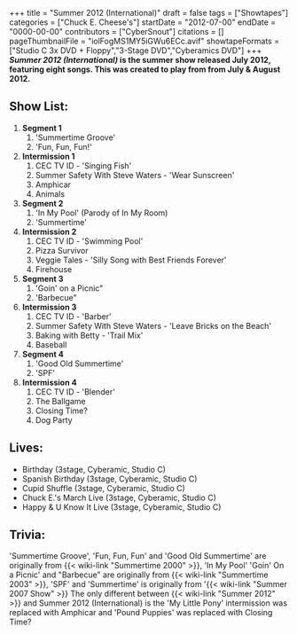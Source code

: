 +++
title = "Summer 2012 (International)"
draft = false
tags = ["Showtapes"]
categories = ["Chuck E. Cheese's"]
startDate = "2012-07-00"
endDate = "0000-00-00"
contributors = ["CyberSnout"]
citations = []
pageThumbnailFile = "iolFogMS1MY5iGWu6ECc.avif"
showtapeFormats = ["Studio C 3x DVD + Floppy","3-Stage DVD","Cyberamics DVD"]
+++
***Summer 2012 (International)* is the summer show released July 2012, featuring eight songs.
This was created to play from from July & August 2012.**

## Show List:

1.  **Segment 1**
    1.  'Summertime Groove'
    2.  'Fun, Fun, Fun!'
2.  **Intermission 1**
    1.  CEC TV ID - 'Singing Fish'
    2.  Summer Safety With Steve Waters - 'Wear Sunscreen'
    3.  Amphicar
    4.  Animals
3.  **Segment 2**
    1.  'In My Pool' (Parody of In My Room)
    2.  'Summertime'
4.  **Intermission 2**
    1.  CEC TV ID - 'Swimming Pool'
    2.  Pizza Survivor
    3.  Veggie Tales - 'Silly Song with Best Friends Forever'
    4.  Firehouse
5.  **Segment 3**
    1.  'Goin' on a Picnic"
    2.  'Barbecue"
6.  **Intermission 3**
    1.  CEC TV ID - 'Barber'
    2.  Summer Safety With Steve Waters - 'Leave Bricks on the Beach'
    3.  Baking with Betty - 'Trail Mix'
    4.  Baseball
7.  **Segment 4**
    1.  'Good Old Summertime'
    2.  'SPF'
8.  **Intermission 4**
    1.  CEC TV ID - 'Blender'
    2.  The Ballgame
    3.  Closing Time?
    4.  Dog Party

## Lives:

- Birthday (3stage, Cyberamic, Studio C)
- Spanish Birthday (3stage, Cyberamic, Studio C)
- Cupid Shuffle (3stage, Cyberamic, Studio C)
- Chuck E.'s March Live (3stage, Cyberamic, Studio C)
- Happy & U Know It Live (3stage, Cyberamic, Studio C)

## Trivia:

'Summertime Groove', 'Fun, Fun, Fun' and 'Good Old Summertime' are originally from {{< wiki-link "Summertime 2000" >}}, 'In My Pool' 'Goin' On a Picnic' and "Barbecue" are originally from {{< wiki-link "Summertime 2003" >}}, 'SPF' and 'Summertime' is originally from '{{< wiki-link "Summer 2007 Show" >}}
The only different between {{< wiki-link "Summer 2012" >}} and Summer 2012 (International) is the 'My Little Pony' intermission was replaced with Amphicar and 'Pound Puppies' was replaced with Closing Time?
